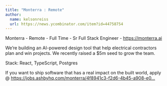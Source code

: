 ```yaml
---
title: "Monterra : Remote"
author:
  name: kelsonreiss
  url: https://news.ycombinator.com/item?id=44758754
---
```

Monterra - Remote - Full Time - Sr Full Stack Engineer - <a href="https:&#x2F;&#x2F;monterra.ai" rel="nofollow">https:&#x2F;&#x2F;monterra.ai</a>

We’re building an AI-powered design tool that help electrical contractors plan and win projects. We recently raised a $5m seed to grow the team.

Stack: React, TypeScript, Postgres

If you want to ship software that has a real impact on the built world, apply @ <a href="https:&#x2F;&#x2F;jobs.ashbyhq.com&#x2F;monterra&#x2F;4f8941c3-f2d6-4b45-a908-e0dd4517ba0c" rel="nofollow">https:&#x2F;&#x2F;jobs.ashbyhq.com&#x2F;monterra&#x2F;4f8941c3-f2d6-4b45-a908-e0...</a>
<JobApplication />
